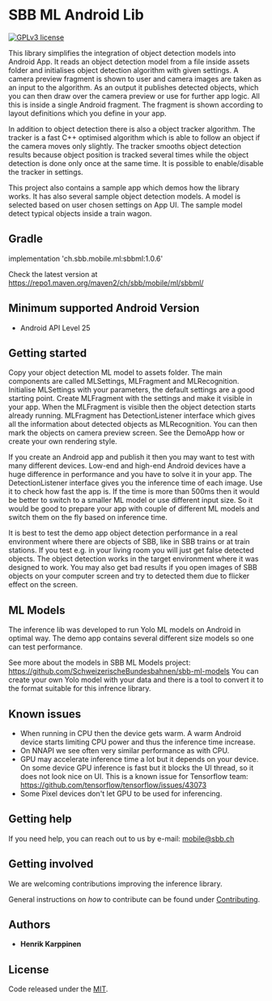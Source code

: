 # SBB ML Android Lib

[![GPLv3 license](https://img.shields.io/badge/License-MIT-blue.svg)](https://spdx.org/licenses/MIT.html)

This library simplifies the integration of object detection models into Android App. It reads an object detection model from a file inside assets folder and initialises object detection algorithm with given settings. A camera preview fragment is shown to user and camera images are taken as an input to the algorithm. As an output it publishes detected objects, which you can then draw over the camera preview or use for further app logic. All this is inside a single Android fragment. The fragment is shown according to layout definitions which you define in your app.

In addition to object detection there is also a object tracker algorithm. The tracker is a fast C++ optimised algorithm which is able to follow an object if the camera moves only slightly. The tracker smooths object detection results because object position is tracked several times while the object detection is done only once at the same time. It is possible to enable/disable the tracker in settings.

This project also contains a sample app which demos how the library works. It has also several sample object detection models. A model is selected based on user chosen settings on App UI. The sample model detect typical objects inside a train wagon.

## Gradle

implementation 'ch.sbb.mobile.ml:sbbml:1.0.6'

Check the latest version at https://repo1.maven.org/maven2/ch/sbb/mobile/ml/sbbml/
 
## Minimum supported Android Version

* Android API Level 25

## Getting started

Copy your object detection ML model to assets folder. The main components are called MLSettings, MLFragment and MLRecognition. Initialise MLSettings with your parameters, the default settings are a good starting point. Create MLFragment with the settings and make it visible in your app. When the MLFragment is visible then the object detection starts already running. MLFragment has DetectionListener interface which gives all the information about detected objects as MLRecognition. You can then mark the objects on camera preview screen. See the DemoApp how or create your own rendering style.

If you create an Android app and publish it then you may want to test with many different devices. Low-end and high-end Android devices have a huge difference in performance and you have to solve it in your app. The DetectionListener interface gives you the inference time of each image. Use it to check how fast the app is. If the time is more than 500ms then it would be better to switch to a smaller ML model or use different input size. So it would be good to prepare your app with couple of different ML models and switch them on the fly based on inference time. 

It is best to test the demo app object detection performance in a real environment where there are objects of SBB, like in SBB trains or at train stations. If you test e.g. in your living room you will just get false detected objects. The object detection works in the target environment where it was designed to work. You may also get bad results if you open images of SBB objects on your computer screen and try to detected them due to flicker effect on the screen.    

## ML Models 

The inference lib was developed to run Yolo ML models on Android in optimal way. The demo app contains several different size models so one can test performance. 

See more about the models in SBB ML Models project: https://github.com/SchweizerischeBundesbahnen/sbb-ml-models
You can create your own Yolo model with your data and there is a tool to convert it to the format suitable for this infrence library.

## Known issues

* When running in CPU then the device gets warm. A warm Android device starts limiting CPU power and thus the inference time increase.
* On NNAPI we see often very similar performance as with CPU. 
* GPU may accelerate inference time a lot but it depends on your device. On some device GPU inference is fast but it blocks the UI thread, so it does not look nice on UI. This is a known issue for Tensorflow team: https://github.com/tensorflow/tensorflow/issues/43073 
* Some Pixel devices don't let GPU to be used for inferencing.

## Getting help

If you need help, you can reach out to us by e-mail: [mobile@sbb.ch](mailto:mobile@sbb.ch?subject=[GitHub]%20Android%20ML%20Lib)

## Getting involved

We are welcoming contributions improving the inference library. 

General instructions on _how_ to contribute can be found under [Contributing](Contributing.md).

## Authors

* **Henrik Karppinen**

## License

Code released under the [MIT](LICENSE).
